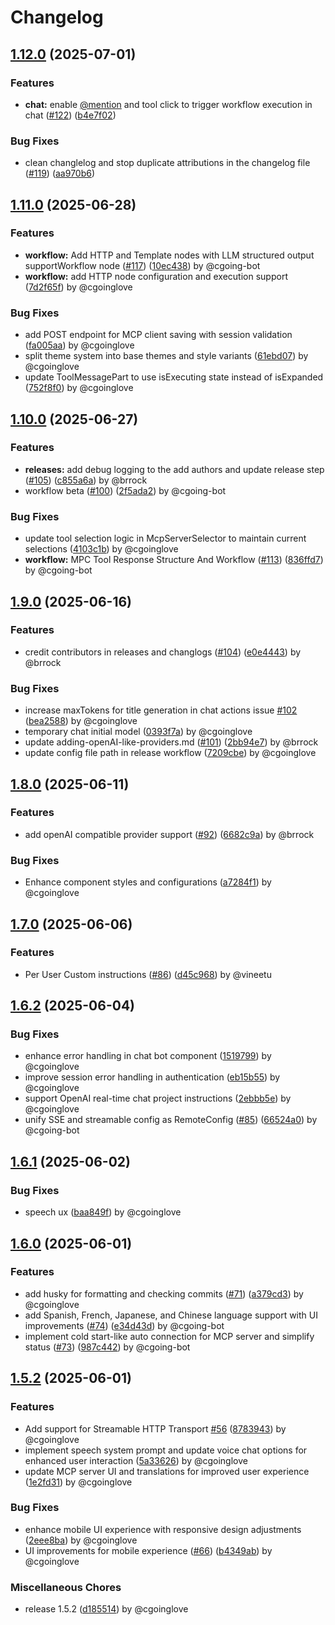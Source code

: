 # Changelog

## [1.12.0](https://github.com/cgoinglove/mcp-client-chatbot/compare/v1.11.0...v1.12.0) (2025-07-01)


### Features

* **chat:** enable [@mention](https://github.com/mention) and tool click to trigger workflow execution in chat ([#122](https://github.com/cgoinglove/mcp-client-chatbot/issues/122)) ([b4e7f02](https://github.com/cgoinglove/mcp-client-chatbot/commit/b4e7f022fa155ef70be2aee9228a4d1d2643bf10))


### Bug Fixes

* clean changlelog and stop duplicate attributions in the changelog file ([#119](https://github.com/cgoinglove/mcp-client-chatbot/issues/119)) ([aa970b6](https://github.com/cgoinglove/mcp-client-chatbot/commit/aa970b6a2d39ac1f0ca22db761dd452e3c7a5542))

## [1.11.0](https://github.com/cgoinglove/mcp-client-chatbot/compare/v1.10.0...v1.11.0) (2025-06-28)

### Features
* **workflow:** Add HTTP and Template nodes with LLM structured output supportWorkflow node ([#117](https://github.com/cgoinglove/mcp-client-chatbot/issues/117)) ([10ec438](https://github.com/cgoinglove/mcp-client-chatbot/commit/10ec438f13849f0745e7fab652cdd7cef8e97ab6)) by @cgoing-bot  
* **workflow:** add HTTP node configuration and execution support ([7d2f65f](https://github.com/cgoinglove/mcp-client-chatbot/commit/7d2f65fe4f0fdaae58ca2a69abb04abee3111c60)) by @cgoinglove  

### Bug Fixes
* add POST endpoint for MCP client saving with session validation ([fa005aa](https://github.com/cgoinglove/mcp-client-chatbot/commit/fa005aaecbf1f8d9279f5b4ce5ba85343e18202b)) by @cgoinglove  
* split theme system into base themes and style variants ([61ebd07](https://github.com/cgoinglove/mcp-client-chatbot/commit/61ebd0745bcfd7a84ba3ad65c3f52b7050b5131a)) by @cgoinglove  
* update ToolMessagePart to use isExecuting state instead of isExpanded ([752f8f0](https://github.com/cgoinglove/mcp-client-chatbot/commit/752f8f06e319119569e9ee7c04d621ab1c43ca54)) by @cgoinglove  

## [1.10.0](https://github.com/cgoinglove/mcp-client-chatbot/compare/v1.9.0...v1.10.0) (2025-06-27)

### Features
* **releases:** add debug logging to the add authors and update release step ([#105](https://github.com/cgoinglove/mcp-client-chatbot/issues/105)) ([c855a6a](https://github.com/cgoinglove/mcp-client-chatbot/commit/c855a6a94c49dfd93c9a8d1d0932aeda36bd6c7e)) by @brrock  
* workflow beta ([#100](https://github.com/cgoinglove/mcp-client-chatbot/issues/100)) ([2f5ada2](https://github.com/cgoinglove/mcp-client-chatbot/commit/2f5ada2a66e8e3cd249094be9d28983e4331d3a1)) by @cgoing-bot  

### Bug Fixes
* update tool selection logic in McpServerSelector to maintain current selections ([4103c1b](https://github.com/cgoinglove/mcp-client-chatbot/commit/4103c1b828c3e5b513679a3fb9d72bd37301f99d)) by @cgoinglove  
* **workflow:** MPC Tool Response Structure And Workflow ([#113](https://github.com/cgoinglove/mcp-client-chatbot/issues/113)) ([836ffd7](https://github.com/cgoinglove/mcp-client-chatbot/commit/836ffd7ef5858210bdce44d18ca82a1c8f0fc87f)) by @cgoing-bot  

## [1.9.0](https://github.com/cgoinglove/mcp-client-chatbot/compare/v1.8.0...v1.9.0) (2025-06-16)

### Features
* credit contributors in releases and changlogs ([#104](https://github.com/cgoinglove/mcp-client-chatbot/issues/104)) ([e0e4443](https://github.com/cgoinglove/mcp-client-chatbot/commit/e0e444382209a36f03b6e898f26ebd805032c306)) by @brrock  

### Bug Fixes
* increase maxTokens for title generation in chat actions issue [#102](https://github.com/cgoinglove/mcp-client-chatbot/issues/102) ([bea2588](https://github.com/cgoinglove/mcp-client-chatbot/commit/bea2588e24cf649133e8ce5f3b6391265b604f06)) by @cgoinglove  
* temporary chat initial model ([0393f7a](https://github.com/cgoinglove/mcp-client-chatbot/commit/0393f7a190463faf58cbfbca1c21d349a9ff05dc)) by @cgoinglove  
* update adding-openAI-like-providers.md ([#101](https://github.com/cgoinglove/mcp-client-chatbot/issues/101)) ([2bb94e7](https://github.com/cgoinglove/mcp-client-chatbot/commit/2bb94e7df63a105e33c1d51271751c7b89fead23)) by @brrock  
* update config file path in release workflow ([7209cbe](https://github.com/cgoinglove/mcp-client-chatbot/commit/7209cbeb89bd65b14aee66a40ed1abb5c5f2e018)) by @cgoinglove  

## [1.8.0](https://github.com/cgoinglove/mcp-client-chatbot/compare/v1.7.0...v1.8.0) (2025-06-11)

### Features
* add openAI compatible provider support ([#92](https://github.com/cgoinglove/mcp-client-chatbot/issues/92)) ([6682c9a](https://github.com/cgoinglove/mcp-client-chatbot/commit/6682c9a320aff9d91912489661d27ae9bb0f4440)) by @brrock  

### Bug Fixes
* Enhance component styles and configurations ([a7284f1](https://github.com/cgoinglove/mcp-client-chatbot/commit/a7284f12ca02ee29f7da4d57e4fe6e8c6ecb2dfc)) by @cgoinglove  

## [1.7.0](https://github.com/cgoinglove/mcp-client-chatbot/compare/v1.6.2...v1.7.0) (2025-06-06)

### Features
* Per User Custom instructions ([#86](https://github.com/cgoinglove/mcp-client-chatbot/issues/86)) ([d45c968](https://github.com/cgoinglove/mcp-client-chatbot/commit/d45c9684adfb0d9b163c83f3bb63310eef572279)) by @vineetu  

## [1.6.2](https://github.com/cgoinglove/mcp-client-chatbot/compare/v1.6.1...v1.6.2) (2025-06-04)

### Bug Fixes
* enhance error handling in chat bot component ([1519799](https://github.com/cgoinglove/mcp-client-chatbot/commit/15197996ba1f175db002b06e3eac2765cfae1518)) by @cgoinglove  
* improve session error handling in authentication ([eb15b55](https://github.com/cgoinglove/mcp-client-chatbot/commit/eb15b550facf5368f990d58b4b521bf15aecbf72)) by @cgoinglove  
* support OpenAI real-time chat project instructions ([2ebbb5e](https://github.com/cgoinglove/mcp-client-chatbot/commit/2ebbb5e68105ef6706340a6cfbcf10b4d481274a)) by @cgoinglove  
* unify SSE and streamable config as RemoteConfig ([#85](https://github.com/cgoinglove/mcp-client-chatbot/issues/85)) ([66524a0](https://github.com/cgoinglove/mcp-client-chatbot/commit/66524a0398bd49230fcdec73130f1eb574e97477)) by @cgoing-bot  

## [1.6.1](https://github.com/cgoinglove/mcp-client-chatbot/compare/v1.6.0...v1.6.1) (2025-06-02)

### Bug Fixes
* speech ux ([baa849f](https://github.com/cgoinglove/mcp-client-chatbot/commit/baa849ff2b6b147ec685c6847834385652fc3191)) by @cgoinglove  

## [1.6.0](https://github.com/cgoinglove/mcp-client-chatbot/compare/v1.5.2...v1.6.0) (2025-06-01)

### Features
* add husky for formatting and checking commits ([#71](https://github.com/cgoinglove/mcp-client-chatbot/issues/71)) ([a379cd3](https://github.com/cgoinglove/mcp-client-chatbot/commit/a379cd3e869b5caab5bcaf3b03f5607021f988ef)) by @cgoinglove  
* add Spanish, French, Japanese, and Chinese language support with UI improvements ([#74](https://github.com/cgoinglove/mcp-client-chatbot/issues/74)) ([e34d43d](https://github.com/cgoinglove/mcp-client-chatbot/commit/e34d43df78767518f0379a434f8ffb1808b17e17)) by @cgoing-bot  
* implement cold start-like auto connection for MCP server and simplify status ([#73](https://github.com/cgoinglove/mcp-client-chatbot/issues/73)) ([987c442](https://github.com/cgoinglove/mcp-client-chatbot/commit/987c4425504d6772e0aefe08b4e1911e4cb285c1)) by @cgoing-bot  

## [1.5.2](https://github.com/cgoinglove/mcp-client-chatbot/compare/v1.5.1...v1.5.2) (2025-06-01)

### Features
* Add support for Streamable HTTP Transport [#56](https://github.com/cgoinglove/mcp-client-chatbot/issues/56) ([8783943](https://github.com/cgoinglove/mcp-client-chatbot/commit/878394337e3b490ec2d17bcc302f38c695108d73)) by @cgoinglove  
* implement speech system prompt and update voice chat options for enhanced user interaction ([5a33626](https://github.com/cgoinglove/mcp-client-chatbot/commit/5a336260899ab542407c3c26925a147c1a9bba11)) by @cgoinglove  
* update MCP server UI and translations for improved user experience ([1e2fd31](https://github.com/cgoinglove/mcp-client-chatbot/commit/1e2fd31f8804669fbcf55a4c54ccf0194a7e797c)) by @cgoinglove  

### Bug Fixes
* enhance mobile UI experience with responsive design adjustments ([2eee8ba](https://github.com/cgoinglove/mcp-client-chatbot/commit/2eee8bab078207841f4d30ce7708885c7268302e)) by @cgoinglove  
* UI improvements for mobile experience ([#66](https://github.com/cgoinglove/mcp-client-chatbot/issues/66)) ([b4349ab](https://github.com/cgoinglove/mcp-client-chatbot/commit/b4349abf75de69f65a44735de2e0988c6d9d42d8)) by @cgoinglove  

### Miscellaneous Chores
* release 1.5.2 ([d185514](https://github.com/cgoinglove/mcp-client-chatbot/commit/d1855148cfa53ea99c9639f8856d0e7c58eca020)) by @cgoinglove
